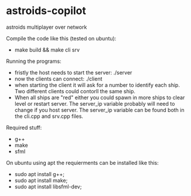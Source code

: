 # astroids-copilot
astroids multiplayer over network

Compile the code like this (tested on ubuntu):
  * make build && make cli srv

Running the programs:
  * fristly the host needs to start the server: ./server
  * now the clients can connect: ./client
  * when starting the client it will ask for a number to identify each ship. Two different clients could contorll the same ship.
  * When all ships are "red" either you could spawn in more ships to clear level or restart server.
The server_ip variable probably will need to change if you host server.
The server_ip variable can be found both in the cli.cpp and srv.cpp files.

Required stuff:
  * g++
  * make
  * sfml
  
On ubuntu using apt the requierments can be installed like this:
  * sudo apt install g++;
  * sudo apt install make;
  * sudo apt install libsfml-dev;
